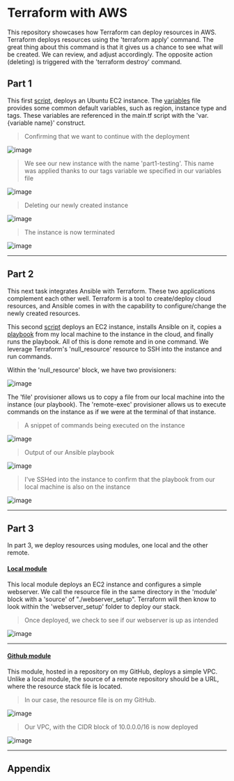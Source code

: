 # Terraform with AWS

This repository showcases how Terraform can deploy resources in AWS. Terraform deploys resources using the 'terraform apply' command. The great thing about this command is that it gives us a chance to see what will be created. We can review, and adjust accordingly. The opposite action (deleting) is triggered with the 'terraform destroy' command.

## Part 1

This first [script](https://github.com/joshchontw/lab-03-terraform/blob/main/part1/main.tf), deploys an Ubuntu EC2 instance. The [variables](https://github.com/joshchontw/lab-03-terraform/blob/main/part1/variables.tf) file provides some common default variables, such as region, instance type and tags. These variables are referenced in the main.tf script with the 'var.{variable name}' construct.

> Confirming that we want to continue with the deployment

![image](https://user-images.githubusercontent.com/81763406/160303238-26cc4f85-35a9-44c2-9b26-05c92a6595e8.png)

> We see our new instance with the name 'part1-testing'. This name was applied thanks to our tags variable we specified in our variables file

![image](https://user-images.githubusercontent.com/81763406/160303194-f0dcdf59-8bc0-4a28-8b59-64e2d85f9f00.png)

> Deleting our newly created instance

![image](https://user-images.githubusercontent.com/81763406/160303331-08d22e82-1105-45fc-af31-9e5ae677a612.png)

> The instance is now terminated

![image](https://user-images.githubusercontent.com/81763406/160303353-acc01c54-b729-4272-9cf8-b25cb0f914f2.png)

---

## Part 2

This next task integrates Ansible with Terraform. These two applications complement each other well. Terraform is a tool to create/deploy cloud resources, and Ansible comes in with the capability to configure/change the newly created resources. 

This second [script](https://github.com/joshchontw/lab-03-terraform/blob/main/part2/main.tf) deploys an EC2 instance, installs Ansible on it, copies a [playbook](https://github.com/joshchontw/lab-03-terraform/blob/main/part2/hello_world.yaml) from my local machine to the instance in the cloud, and finally runs the playbook. All of this is done remote and in one command. We leverage Terraform's 'null_resource' resource to SSH into the instance and run commands. 

Within the 'null_resource' block, we have two provisioners:

![image](https://user-images.githubusercontent.com/81763406/161584165-3e113f50-11db-4b74-8f59-141651368785.png)

The 'file' provisioner allows us to copy a file from our local machine into the instance (our playbook). The 'remote-exec' provisioner allows us to execute commands on the instance as if we were at the terminal of that instance.

> A snippet of commands being executed on the instance

![image](https://user-images.githubusercontent.com/81763406/161585002-74255994-f19b-49db-8f92-59f45015f529.png)

> Output of our Ansible playbook

![image](https://user-images.githubusercontent.com/81763406/161585154-66dd4e89-5aa4-4384-b08f-555cb7601cbf.png)

> I've SSHed into the instance to confirm that the playbook from our local machine is also on the instance

![image](https://user-images.githubusercontent.com/81763406/161585628-56cd48cf-ff5b-4ca8-8e67-9cf106d7512d.png)

---

## Part 3

In part 3, we deploy resources using modules, one local and the other remote. 

#### [Local module](https://github.com/joshchontw/lab-03-terraform/tree/main/part3/local_module)

This local module deploys an EC2 instance and configures a simple webserver. We call the resource file in the same directory in the 'module' block with a 'source' of "./webserver_setup". Terraform will then know to look within the 'webserver_setup' folder to deploy our stack. 

> Once deployed, we check to see if our webserver is up as intended

![image](https://user-images.githubusercontent.com/81763406/161589720-a506ada9-077f-415f-9fdb-19a8102a3fbf.png)

---

#### [Github module](https://github.com/joshchontw/lab-03-terraform/tree/main/part3/github_module)

This module, hosted in a repository on my GitHub, deploys a simple VPC. Unlike a local module, the source of a remote repository should be a URL, where the resource stack file is located. 

> In our case, the resource file is on my GitHub.

![image](https://user-images.githubusercontent.com/81763406/161590164-bf6700c3-89a1-498c-b140-54c509ce324a.png)

> Our VPC, with the CIDR block of 10.0.0.0/16 is now deployed

![image](https://user-images.githubusercontent.com/81763406/161593377-0b7119b4-1a4a-4677-ae70-a8b02a8dec8c.png)

---

## Appendix
